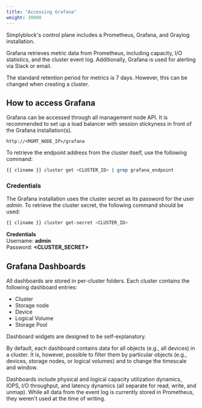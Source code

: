 ```yaml
---
title: "Accessing Grafana"
weight: 30000
---
```


Simplyblock's control plane includes a Prometheus, Grafana, and Graylog installation.

Grafana retrieves metric data from Prometheus, including capacity, I/O statistics, and the cluster event log.
Additionally, Grafana is used for alerting via Slack or email.

The standard retention period for metrics is 7 days. However, this can be changed when creating a cluster.

## How to access Grafana

Grafana can be accessed through all management node API. It is recommended to set up a load balancer with session
stickyness in front of the Grafana installation(s).

```plain title="Grafana URLs"
http://<MGMT_NODE_IP>/grafana
```

To retrieve the endpoint address from the cluster itself, use the following command:

```bash title="Retrieving the Grafana endpoint"
{{ cliname }} cluster get <CLUSTER_ID> | grep grafana_endpoint
```

### Credentials

The Grafana installation uses the cluster secret as its password for the user _admin_. To retrieve the cluster secret,
the following command should be used:

```bash title="Get the cluster secret"
{{ cliname }} cluster get-secret <CLUSTER_ID>
```

**Credentials**<br/>
Username: **admin**<br/>
Password: **<CLUSTER_SECRET>**

## Grafana Dashboards

All dashboards are stored in per-cluster folders. Each cluster contains the following dashboard entries:

- Cluster
- Storage node
- Device
- Logical Volume
- Storage Pool

Dashboard widgets are designed to be self-explanatory.

By default, each dashboard contains data for all objects (e.g., all devices) in a cluster. It is, however, possible to
filter them by particular objects (e.g., devices, storage nodes, or logical volumes) and to change the timescale and
window.

Dashboards include physical and logical capacity utilization dynamics, IOPS, I/O throughput, and latency dynamics (all
separate for read, write, and unmap). While all data from the event log is currently stored in Prometheus, they weren't
used at the time of writing.
